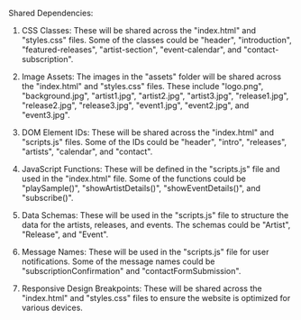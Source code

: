 Shared Dependencies:

1. CSS Classes: These will be shared across the "index.html" and "styles.css" files. Some of the classes could be "header", "introduction", "featured-releases", "artist-section", "event-calendar", and "contact-subscription".

2. Image Assets: The images in the "assets" folder will be shared across the "index.html" and "styles.css" files. These include "logo.png", "background.jpg", "artist1.jpg", "artist2.jpg", "artist3.jpg", "release1.jpg", "release2.jpg", "release3.jpg", "event1.jpg", "event2.jpg", and "event3.jpg".

3. DOM Element IDs: These will be shared across the "index.html" and "scripts.js" files. Some of the IDs could be "header", "intro", "releases", "artists", "calendar", and "contact".

4. JavaScript Functions: These will be defined in the "scripts.js" file and used in the "index.html" file. Some of the functions could be "playSample()", "showArtistDetails()", "showEventDetails()", and "subscribe()".

5. Data Schemas: These will be used in the "scripts.js" file to structure the data for the artists, releases, and events. The schemas could be "Artist", "Release", and "Event".

6. Message Names: These will be used in the "scripts.js" file for user notifications. Some of the message names could be "subscriptionConfirmation" and "contactFormSubmission".

7. Responsive Design Breakpoints: These will be shared across the "index.html" and "styles.css" files to ensure the website is optimized for various devices.